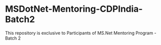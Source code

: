 # MSDotNet-Mentoring-CDPIndia-Batch2
This repository is exclusive to Participants of MS.Net Mentoring Program - Batch 2
